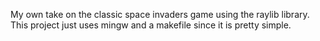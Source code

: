 My own take on the classic space invaders game using the raylib library.
This project just uses mingw and a makefile since it is pretty simple.